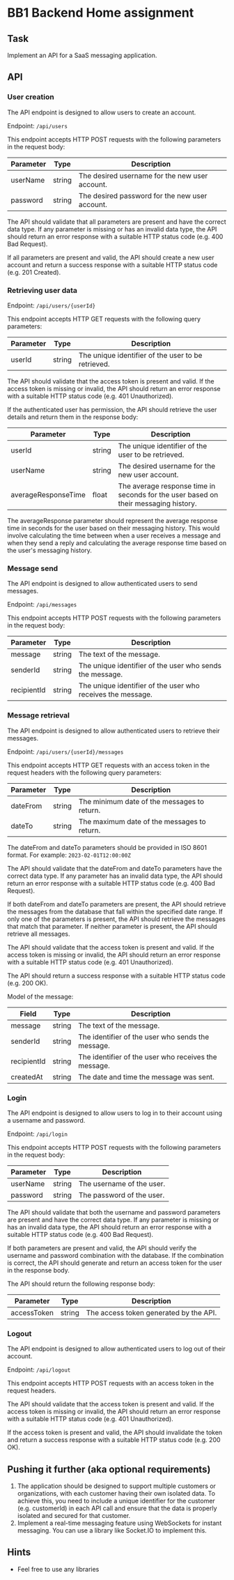 # BB1 Backend Home assignment

## Task

Implement an API for a SaaS messaging application.

## API

### User creation

The API endpoint is designed to allow users to create an account.

Endpoint: `/api/users`

This endpoint accepts HTTP POST requests with the following parameters in the request body:

| Parameter | Type   | Description                                    |
|-----------|--------|------------------------------------------------|
| userName  | string | The desired username for the new user account. |
| password  | string | The desired password for the new user account. |

The API should validate that all parameters are present and have the correct data type. If any parameter is missing or
has an invalid data type, the API should return an error response with a suitable HTTP status code (e.g. 400 Bad
Request).

If all parameters are present and valid, the API should create a new user account and return a success response with a
suitable HTTP status code (e.g. 201 Created).

### Retrieving user data

Endpoint: `/api/users/{userId}`

This endpoint accepts HTTP GET requests with the following query parameters:

| Parameter | Type   | Description                                        |
|-----------|--------|----------------------------------------------------|
| userId    | string | The unique identifier of the user to be retrieved. |

The API should validate that the access token is present and valid. If the access token is missing or invalid, the API
should return an error response with a suitable HTTP status code (e.g. 401 Unauthorized).

If the authenticated user has permission, the API should retrieve the user details and return them in the response body:

| Parameter           | Type   | Description                                                                         |
|---------------------|--------|-------------------------------------------------------------------------------------|
| userId              | string | The unique identifier of the user to be retrieved.                                  |
| userName            | string | The desired username for the new user account.                                      |
| averageResponseTime | float  | The average response time in seconds for the user based on their messaging history. |

The averageResponse parameter should represent the average response time in seconds for the user based on their
messaging history. This would involve calculating the time between when a user receives a message and when they send a
reply and calculating the average response time based on the user's messaging history.

### Message send

The API endpoint is designed to allow authenticated users to send messages.

Endpoint: `/api/messages`

This endpoint accepts HTTP POST requests with the following parameters in the request body:

| Parameter   | Type   | Description                                                 |
|-------------|--------|-------------------------------------------------------------|
| message     | string | The text of the message.                                    |
| senderId    | string | The unique identifier of the user who sends the message.    |
| recipientId | string | The unique identifier of the user who receives the message. |

### Message retrieval

The API endpoint is designed to allow authenticated users to retrieve their messages.

Endpoint: `/api/users/{userId}/messages`

This endpoint accepts HTTP GET requests with an access token in the request headers with the following query parameters:

| Parameter | Type   | Description                                 |
|-----------|--------|---------------------------------------------|
| dateFrom  | string | The minimum date of the messages to return. |
| dateTo    | string | The maximum date of the messages to return. |

The dateFrom and dateTo parameters should be provided in ISO 8601 format. For example: `2023-02-01T12:00:00Z`

The API should validate that the dateFrom and dateTo parameters have the correct data type. If any parameter has an
invalid data type, the API should return an error response with a suitable HTTP status code (e.g. 400 Bad Request).

If both dateFrom and dateTo parameters are present, the API should retrieve the messages from the database that fall
within the specified date range. If only one of the parameters is present, the API should retrieve the messages that
match that parameter. If neither parameter is present, the API should retrieve all messages.

The API should validate that the access token is present and valid. If the access token is missing or invalid, the API
should return an error response with a suitable HTTP status code (e.g. 401 Unauthorized).

The API should return a success response with a suitable HTTP status code (e.g. 200 OK).

Model of the message:

| Field       | Type   | Description                                          |
|-------------|--------|------------------------------------------------------|
| message     | string | The text of the message.                             |
| senderId    | string | The identifier of the user who sends the message.    |
| recipientId | string | The identifier of the user who receives the message. |
| createdAt   | string | The date and time the message was sent.              |

### Login

The API endpoint is designed to allow users to log in to their account using a username and password.

Endpoint: `/api/login`

This endpoint accepts HTTP POST requests with the following parameters in the request body:

| Parameter | Type   | Description               |
|-----------|--------|---------------------------|
| userName  | string | The username of the user. |
| password  | string | The password of the user. |

The API should validate that both the username and password parameters are present and have the correct data type. If
any parameter is missing or has an invalid data type, the API should return an error response with a suitable HTTP
status code (e.g. 400 Bad Request).

If both parameters are present and valid, the API should verify the username and password combination with the database.
If the combination is correct, the API should generate and return an access token for the user in the response body.

The API should return the following response body:

| Parameter   | Type   | Description                            |
|-------------|--------|----------------------------------------|
| accessToken | string | The access token generated by the API. |

### Logout

The API endpoint is designed to allow authenticated users to log out of their account.

Endpoint: `/api/logout`

This endpoint accepts HTTP POST requests with an access token in the request headers.

The API should validate that the access token is present and valid. If the access token is missing or invalid, the API
should return an error response with a suitable HTTP status code (e.g. 401 Unauthorized).

If the access token is present and valid, the API should invalidate the token and return a success response with a
suitable HTTP status code (e.g. 200 OK).

## Pushing it further (aka optional requirements)

1. The application should be designed to support multiple customers or organizations, with each customer having their
   own isolated data. To achieve this, you need to include a unique identifier for the customer (e.g. customerId) in
   each API call and ensure that the data is properly isolated and secured for that customer.
2. Implement a real-time messaging feature using WebSockets for instant messaging. You can use a library like Socket.IO
   to implement this.

## Hints

* Feel free to use any libraries